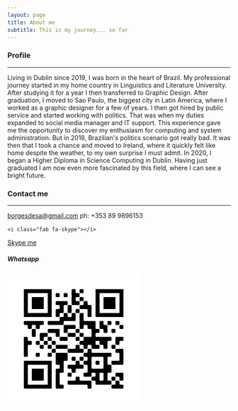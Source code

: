 ```yaml
---
layout: page
title: About me
subtitle: This is my journey... so far
---
```


<script src="https://kit.fontawesome.com/yourcode.js" crossorigin="anonymous"></script>

### **Profile**

------

Living in Dublin since 2019, I was born in the heart of Brazil. My professional journey started in my home country in Linguistics and Literature University. After studying it for a year I then transferred to Graphic Design. After graduation, I moved to Sao Paulo, the biggest city in Latin America, where I worked as a graphic designer for a few of years. 
I then got hired by public service and started working with politics. That was when my duties expanded to social media manager and IT support. This experience gave me the opportunity to discover my enthusiasm for computing and system administration. But in 2018, Brazilian's politics scenario got really bad. It was then that I took a chance and moved to Ireland, where it quickly felt like home despite the weather, to my own surprise I must admit. In 2020, I began a Higher Diploma in Science Computing in Dublin. Having just graduated I am now even more fascinated by this field, where I can see a bright future.



### **Contact me**

------

borgesdesa@gmail.com
ph: +353 89 9896153

```markup
<i class="fab fa-skype"></i>
```

<a href="skype:brunsborgs?chat">Skype me</a>

##### Whatsapp

<img src="assets/img/qrwhatsapp.png" align="left">

#### 



